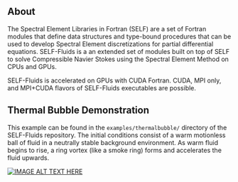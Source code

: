 ## About
 The Spectral Element Libraries in Fortran (SELF) are a set of Fortran modules that define data structures and type-bound procedures that can be used to develop Spectral Element discretizations for partial differential equations. SELF-Fluids is a an extended set of modules built on top of SELF to solve Compressible Navier Stokes using the Spectral Element Method on CPUs and GPUs.
 
SELF-Fluids is accelerated on GPUs with CUDA Fortran. CUDA, MPI only, and MPI+CUDA flavors of SELF-Fluids executables are possible.
 
 
 
 ## Thermal Bubble Demonstration
 This example can be found in the `examples/thermalbubble/` directory of the SELF-Fluids repository. The initial conditions consist of a warm motionless ball of fluid in a neutrally stable background environment. As warm fluid begins to rise, a ring vortex (like a smoke ring) forms and accelerates the fluid upwards.
 
 [![IMAGE ALT TEXT HERE](https://img.youtube.com/vi/NVToKGeOy94/0.jpg)](https://www.youtube.com/watch?v=NVToKGeOy94)
 
